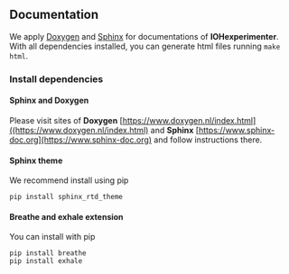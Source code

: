 ## Documentation

We apply [Doxygen](https://www.doxygen.nl/index.html) and [Sphinx](https://www.sphinx-doc.org) for documentations of __IOHexperimenter__. With all dependencies installed, you can generate html files running `make html`.

### Install dependencies
#### Sphinx and Doxygen
Please visit sites of __Doxygen__ [https://www.doxygen.nl/index.html]((https://www.doxygen.nl/index.html) and __Sphinx__ [https://www.sphinx-doc.org](https://www.sphinx-doc.org) and follow instructions there.

#### Sphinx theme
We recommend install using pip
```
pip install sphinx_rtd_theme
```

#### Breathe and exhale extension
You can install with pip
```
pip install breathe
pip install exhale
```

